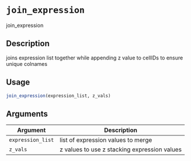 # `join_expression`

join_expression


## Description

joins expression list together while appending z value to cellIDs to ensure unique colnames


## Usage

```r
join_expression(expression_list, z_vals)
```


## Arguments

Argument      |Description
------------- |----------------
`expression_list`     |     list of expression values to merge
`z_vals`     |     z values to use z stacking expression values


